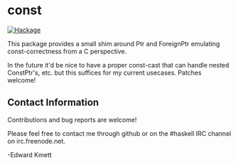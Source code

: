 const
=====

[![Hackage](https://img.shields.io/hackage/v/const.svg)](https://hackage.haskell.org/package/const)

This package provides a small shim around Ptr and ForeignPtr emulating const-correctness from a C perspective.

In the future it'd be nice to have a proper const-cast that can handle nested ConstPtr's, etc. but this suffices
for my current usecases. Patches welcome!

Contact Information
-------------------

Contributions and bug reports are welcome!

Please feel free to contact me through github or on the #haskell IRC channel on irc.freenode.net.

-Edward Kmett

